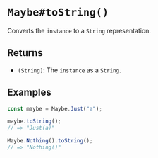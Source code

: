 # `Maybe#toString()`

Converts the `instance` to a `String` representation.

## Returns

* `(String)`: The `instance` as a `String`.

## Examples

```javascript
const maybe = Maybe.Just("a");

maybe.toString();
// => "Just(a)"

Maybe.Nothing().toString();
// => "Nothing()"
```
